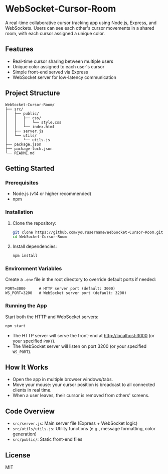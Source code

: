 # WebSocket-Cursor-Room

A real-time collaborative cursor tracking app using Node.js, Express, and WebSockets. Users can see each other's cursor movements in a shared room, with each cursor assigned a unique color.

## Features
- Real-time cursor sharing between multiple users
- Unique color assigned to each user's cursor
- Simple front-end served via Express
- WebSocket server for low-latency communication

## Project Structure
```
WebSocket-Cursor-Room/
├── src/
│   ├── public/
│   │   ├── css/
│   │   │   └── style.css
│   │   └── index.html
│   ├── server.js
│   └── utils/
│       └── utils.js
├── package.json
├── package-lock.json
└── README.md
```

## Getting Started

### Prerequisites
- Node.js (v14 or higher recommended)
- npm

### Installation
1. Clone the repository:
   ```bash
   git clone https://github.com/yourusername/WebSocket-Cursor-Room.git
   cd WebSocket-Cursor-Room
   ```
2. Install dependencies:
   ```bash
   npm install
   ```

### Environment Variables
Create a `.env` file in the root directory to override default ports if needed:
```
PORT=3000      # HTTP server port (default: 3000)
WS_PORT=3200   # WebSocket server port (default: 3200)
```

### Running the App
Start both the HTTP and WebSocket servers:
```bash
npm start
```
- The HTTP server will serve the front-end at [http://localhost:3000](http://localhost:3000) (or your specified `PORT`).
- The WebSocket server will listen on port 3200 (or your specified `WS_PORT`).

## How It Works
- Open the app in multiple browser windows/tabs.
- Move your mouse: your cursor position is broadcast to all connected clients in real time.
- When a user leaves, their cursor is removed from others' screens.

## Code Overview
- `src/server.js`: Main server file (Express + WebSocket logic)
- `src/utils/utils.js`: Utility functions (e.g., message formatting, color generation)
- `src/public/`: Static front-end files

## License
MIT 